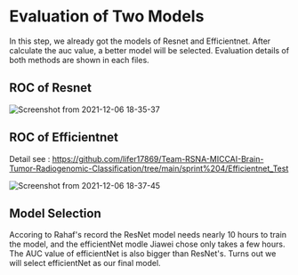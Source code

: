 # Evaluation of Two Models
In this step, we already got the models of Resnet and Efficientnet. After calculate the auc value, a better model will be selected.
Evaluation details of both methods are shown in each files.

## ROC of Resnet
![Screenshot from 2021-12-06 18-35-37](https://user-images.githubusercontent.com/59852184/144939617-55555cd0-b8af-4804-87a8-eb77e3ea9334.png)

## ROC of Efficientnet
Detail see : https://github.com/lifer17869/Team-RSNA-MICCAI-Brain-Tumor-Radiogenomic-Classification/tree/main/sprint%204/Efficientnet_Test  

![Screenshot from 2021-12-06 18-37-45](https://user-images.githubusercontent.com/59852184/144939755-c4ee399d-5328-42c8-b243-1301779267ac.png)

## Model Selection
Accoring to Rahaf's record the ResNet model needs nearly 10 hours to train the model, and the efficientNet modle Jiawei chose only takes a few hours. The AUC value of efficientNet is also bigger than ResNet's. Turns out we will select efficientNet as our final model.
